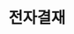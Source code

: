 ---
title: "전자결재"
linkTitle: "전자결재"
description: "전자결재"
url: /common-component/collaboration/edsm
menu:
  depth:
    weight: 5
    parent: "collaboration"
    identifier: "edsm"
---